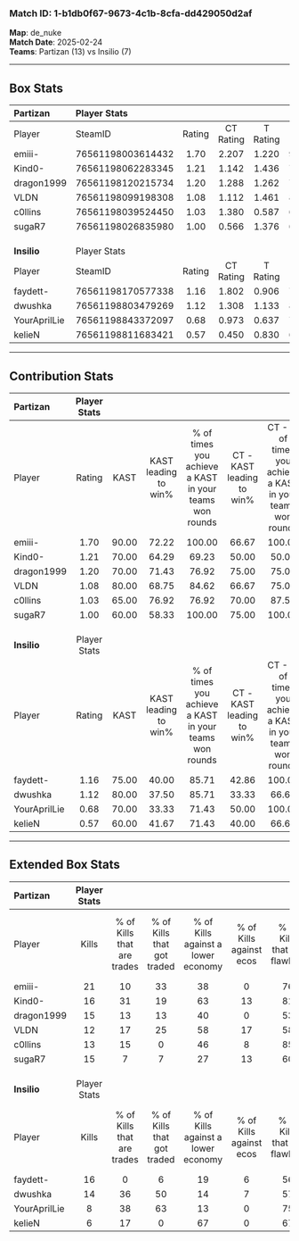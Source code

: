 ### Match ID: 1-b1db0f67-9673-4c1b-8cfa-dd429050d2af  
**Map**: de_nuke  
**Match Date**: 2025-02-24  
**Teams**: Partizan (13) vs Insilio (7)  

---  

## Box Stats  

| **Partizan** | Player Stats      |        |           |          |       |       |       |         |        |      |     |
| :- | :- | :-: | :-: | :-: | :-: | :-: | :-: | :-: | :-: | :-: | :-: |
| Player       | SteamID           | Rating | CT Rating | T Rating | KAST  |  ADR  | Kills | Assists | Deaths | K/D  | HS% |
| emiii-       | 76561198003614432 |  1.70  |   2.207   |  1.220   | 90.00 | 116.3 |  21   |    5    |   12   | 1.75 | 61  |
| Kind0-       | 76561198062283345 |  1.21  |   1.142   |  1.436   | 70.00 | 75.6  |  16   |    4    |   12   | 1.33 | 25  |
| dragon1999   | 76561198120215734 |  1.20  |   1.288   |  1.262   | 70.00 | 77.6  |  15   |    4    |   11   | 1.36 | 46  |
| VLDN         | 76561198099198308 |  1.08  |   1.112   |  1.461   | 80.00 | 66.9  |  12   |    5    |   12   | 1.00 | 50  |
| c0llins      | 76561198039524450 |  1.03  |   1.380   |  0.587   | 65.00 | 77.7  |  13   |    7    |   13   | 1.00 | 46  |
| sugaR7       | 76561198026835980 |  1.00  |   0.566   |  1.376   | 60.00 | 80.5  |  15   |    4    |   16   | 0.94 | 66  |
|              |                   |        |           |          |       |       |       |         |        |      |     |
|              |                   |        |           |          |       |       |       |         |        |      |     |
|              |                   |        |           |          |       |       |       |         |        |      |     |
| **Insilio**  | Player Stats      |        |           |          |       |       |       |         |        |      |     |
| Player       | SteamID           | Rating | CT Rating | T Rating | KAST  |  ADR  | Kills | Assists | Deaths | K/D  | HS% |
| faydett-     | 76561198170577338 |  1.16  |   1.802   |  0.906   | 75.00 | 81.0  |  16   |    5    |   16   | 1.00 | 50  |
| dwushka      | 76561198803479269 |  1.12  |   1.308   |  1.133   | 80.00 | 70.1  |  14   |    4    |   14   | 1.00 | 57  |
| YourAprilLie | 76561198843372097 |  0.68  |   0.973   |  0.637   | 70.00 | 58.3  |   8   |    6    |   17   | 0.47 | 25  |
| kelieN       | 76561198811683421 |  0.57  |   0.450   |  0.830   | 60.00 | 57.1  |   6   |    6    |   15   | 0.40 | 50  |
---  

## Contribution Stats  

| **Partizan** | Player Stats |       |                      |                                                        |                           |                                                             |                          |                                                            |
| :- | :-: | :-: | :-: | :-: | :-: | :-: | :-: | :-: |
| Player       |    Rating    | KAST  | KAST leading to win% | % of times you achieve a KAST in your teams won rounds | CT - KAST leading to win% | CT - % of times you achieve a KAST in your teams won rounds | T - KAST leading to win% | T - % of times you achieve a KAST in your teams won rounds |
| emiii-       |     1.70     | 90.00 |        72.22         |                         100.00                         |           66.67           |                           100.00                            |          83.33           |                           100.00                           |
| Kind0-       |     1.21     | 70.00 |        64.29         |                         69.23                          |           50.00           |                            50.00                            |          83.33           |                           100.00                           |
| dragon1999   |     1.20     | 70.00 |        71.43         |                         76.92                          |           75.00           |                            75.00                            |          66.67           |                           80.00                            |
| VLDN         |     1.08     | 80.00 |        68.75         |                         84.62                          |           66.67           |                            75.00                            |          71.43           |                           100.00                           |
| c0llins      |     1.03     | 65.00 |        76.92         |                         76.92                          |           70.00           |                            87.50                            |          100.00          |                           60.00                            |
| sugaR7       |     1.00     | 60.00 |        58.33         |                         100.00                         |           75.00           |                           100.00                            |          50.00           |                           100.00                           |
|              |              |       |                      |                                                        |                           |                                                             |                          |                                                            |
|              |              |       |                      |                                                        |                           |                                                             |                          |                                                            |
|              |              |       |                      |                                                        |                           |                                                             |                          |                                                            |
| **Insilio**  | Player Stats |       |                      |                                                        |                           |                                                             |                          |                                                            |
| Player       |    Rating    | KAST  | KAST leading to win% | % of times you achieve a KAST in your teams won rounds | CT - KAST leading to win% | CT - % of times you achieve a KAST in your teams won rounds | T - KAST leading to win% | T - % of times you achieve a KAST in your teams won rounds |
| faydett-     |     1.16     | 75.00 |        40.00         |                         85.71                          |           42.86           |                           100.00                            |          37.50           |                           75.00                            |
| dwushka      |     1.12     | 80.00 |        37.50         |                         85.71                          |           33.33           |                            66.67                            |          40.00           |                           100.00                           |
| YourAprilLie |     0.68     | 70.00 |        33.33         |                         71.43                          |           50.00           |                           100.00                            |          22.22           |                           50.00                            |
| kelieN       |     0.57     | 60.00 |        41.67         |                         71.43                          |           40.00           |                            66.67                            |          42.86           |                           75.00                            |
---  

## Extended Box Stats  

| **Partizan** | Player Stats |                            |                            |                                    |                         |                              |                                 |        |                             |                                     |                          |                               |                            |
| :- | :-: | :-: | :-: | :-: | :-: | :-: | :-: | :-: | :-: | :-: | :-: | :-: | :-: |
| Player       |    Kills     | % of Kills that are trades | % of Kills that got traded | % of Kills against a lower economy | % of Kills against ecos | % of Kills that are flawless | % of Kills that are close duels | Deaths | % of Deaths that get traded | % of Deaths against a lower economy | % of Deaths against ecos | % of Deaths that are flawless | % of Deaths that are close |
| emiii-       |      21      |             10             |             33             |                 38                 |            0            |              76              |                5                |   12   |             33              |                 50                  |            0             |              67               |             0              |
| Kind0-       |      16      |             31             |             19             |                 63                 |           13            |              81              |                6                |   12   |             17              |                 33                  |            0             |              83               |             0              |
| dragon1999   |      15      |             13             |             13             |                 40                 |            0            |              53              |               13                |   11   |             27              |                 27                  |            0             |              36               |             18             |
| VLDN         |      12      |             17             |             25             |                 58                 |           17            |              58              |                0                |   12   |             33              |                 25                  |            0             |              75               |             17             |
| c0llins      |      13      |             15             |             0              |                 46                 |            8            |              85              |                0                |   13   |              8              |                 46                  |            0             |              54               |             8              |
| sugaR7       |      15      |             7              |             7              |                 27                 |           13            |              60              |                7                |   16   |             13              |                  6                  |            0             |              56               |             0              |
|              |              |                            |                            |                                    |                         |                              |                                 |        |                             |                                     |                          |                               |                            |
|              |              |                            |                            |                                    |                         |                              |                                 |        |                             |                                     |                          |                               |                            |
|              |              |                            |                            |                                    |                         |                              |                                 |        |                             |                                     |                          |                               |                            |
| **Insilio**  | Player Stats |                            |                            |                                    |                         |                              |                                 |        |                             |                                     |                          |                               |                            |
| Player       |    Kills     | % of Kills that are trades | % of Kills that got traded | % of Kills against a lower economy | % of Kills against ecos | % of Kills that are flawless | % of Kills that are close duels | Deaths | % of Deaths that get traded | % of Deaths against a lower economy | % of Deaths against ecos | % of Deaths that are flawless | % of Deaths that are close |
| faydett-     |      16      |             0              |             6              |                 19                 |            6            |              56              |                6                |   16   |             25              |                  6                  |            0             |              81               |             6              |
| dwushka      |      14      |             36             |             50             |                 14                 |            7            |              57              |                7                |   14   |             21              |                  7                  |            0             |              71               |             0              |
| YourAprilLie |      8       |             38             |             63             |                 13                 |            0            |              75              |               13                |   17   |             12              |                 12                  |            6             |              71               |             12             |
| kelieN       |      6       |             17             |             0              |                 67                 |            0            |              67              |               17                |   15   |             27              |                  0                  |            0             |              67               |             7              |
